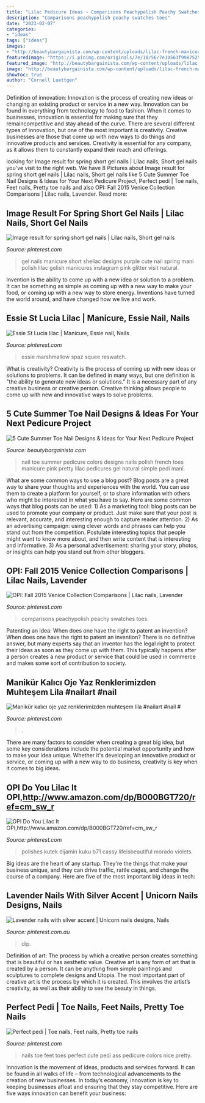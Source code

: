 ```yaml
---
title: "Lilac Pedicure Ideas ~ Comparisons Peachypolish Peachy Swatches Toes"
description: "Comparisons peachypolish peachy swatches toes"
date: "2023-02-07"
categories:
- "ideas"
tags: ["ideas"]
images:
- "http://beautybargainista.com/wp-content/uploads/lilac-french-manicure.png"
featuredImage: "https://i.pinimg.com/originals/7e/10/56/7e10563f9987525cbac0364d956310ac.jpg"
featured_image: "http://beautybargainista.com/wp-content/uploads/lilac-french-manicure.png"
image: "http://beautybargainista.com/wp-content/uploads/lilac-french-manicure.png"
ShowToc: true
author: "Cornell Luettgen"
---
```



Definition of innovation:
Innovation is the process of creating new ideas or changing an existing product or service in a new way. Innovation can be found in everything from technology to food to fashion. When it comes to businesses, innovation is essential for making sure that they remaincompetitive and stay ahead of the curve. There are several different types of innovation, but one of the most important is creativity. Creative businesses are those that come up with new ways to do things and innovative products and services. Creativity is essential for any company, as it allows them to constantly expand their reach and offerings.

	

		
looking for Image result for spring short gel nails | Lilac nails, Short gel nails you've visit to the right web. We have 8 Pictures about Image result for spring short gel nails | Lilac nails, Short gel nails like 5 Cute Summer Toe Nail Designs &amp; Ideas for Your Next Pedicure Project, Perfect pedi | Toe nails, Feet nails, Pretty toe nails and also OPI: Fall 2015 Venice Collection Comparisons | Lilac nails, Lavender. Read more:
		
    
## Image Result For Spring Short Gel Nails | Lilac Nails, Short Gel Nails

<img loading=lazy src="https://i.pinimg.com/736x/fe/1a/c9/fe1ac9a3a6f6acacffaad311c16369ed--gelish-nails-gel-manicures.jpg" onerror="this.onerror=null;this.src='https://tse2.mm.bing.net/th?id=OIP.DCGU3EXAhNID-NlVtEdJdgHaHa&amp;pid=15.1';" alt="Image result for spring short gel nails | Lilac nails, Short gel nails">

_Source: pinterest.com_

>gel nails manicure short shellac designs purple cute nail spring mani polish lilac gelish manicures instagram pink glitter visit natural. 

	

Invention is the ability to come up with a new idea or solution to a problem. It can be something as simple as coming up with a new way to make your food, or coming up with a new way to store energy. Inventions have turned the world around, and have changed how we live and work.

    
## Essie St Lucia Lilac | Manicure, Essie Nail, Nails

<img loading=lazy src="https://i.pinimg.com/1200x/62/14/08/621408366cb70845feb808dc40374132.jpg" onerror="this.onerror=null;this.src='https://tse3.mm.bing.net/th?id=OIP.WVhZpdcxWN-k8eu-jIH_zAEyDL&amp;pid=15.1';" alt="Essie St Lucia lilac | Manicure, Essie nail, Nails">

_Source: pinterest.com_

>essie marshmallow spaz squee reswatch. 

	

What is creativity?
Creativity is the process of coming up with new ideas or solutions to problems. It can be defined in many ways, but one definition is "the ability to generate new ideas or solutions." It is a necessary part of any creative business or creative person. Creative thinking allows people to come up with new and innovative ways to solve problems.

    
## 5 Cute Summer Toe Nail Designs &amp; Ideas For Your Next Pedicure Project

<img loading=lazy src="http://beautybargainista.com/wp-content/uploads/lilac-french-manicure.png" onerror="this.onerror=null;this.src='https://tse3.mm.bing.net/th?id=OIP.SAX0rW1x4FHIXoLwdHEIfAHaE8&amp;pid=15.1';" alt="5 Cute Summer Toe Nail Designs &amp; Ideas for Your Next Pedicure Project">

_Source: beautybargainista.com_

>nail toe summer pedicure colors designs nails polish french toes manicure pink pretty lilac pedicures gel natural simple pedi mani. 

	

What are some common ways to use a blog post?
Blog posts are a great way to share your thoughts and experiences with the world. You can use them to create a platform for yourself, or to share information with others who might be interested in what you have to say. Here are some common ways that blog posts can be used: 1) As a marketing tool: blog posts can be used to promote your company or product. Just make sure that your post is relevant, accurate, and interesting enough to capture reader attention. 2) As an advertising campaign: using clever words and phrases can help you stand out from the competition. Postulate interesting topics that people might want to know more about, and then write content that is interesting and informative. 3) As a personal advertisement: sharing your story, photos, or insights can help you stand out from other bloggers.

    
## OPI: Fall 2015 Venice Collection Comparisons | Lilac Nails, Lavender

<img loading=lazy src="https://i.pinimg.com/originals/5b/e5/e0/5be5e0165be2d2aba9e1009b3a2d8579.jpg" onerror="this.onerror=null;this.src='https://tse1.mm.bing.net/th?id=OIP.qfhHUru0VsufZvT4FWmgVAHaHa&amp;pid=15.1';" alt="OPI: Fall 2015 Venice Collection Comparisons | Lilac nails, Lavender">

_Source: pinterest.com_

>comparisons peachypolish peachy swatches toes. 

	

Patenting an idea: When does one have the right to patent an invention?
When does one have the right to patent an invention? There is no definitive answer, but many experts say that an inventor has the legal right to protect their ideas as soon as they come up with them. This typically happens after a person creates a new product or service that could be used in commerce and makes some sort of contribution to society.

    
## Manikür Kalıcı Oje Yaz Renklerimizden Muhteşem Lila #nailart #nail #

<img loading=lazy src="https://i.pinimg.com/originals/86/81/11/868111be2733f2cfa04468420f50648e.jpg" onerror="this.onerror=null;this.src='https://tse3.mm.bing.net/th?id=OIP.mI1ym292piB3pqul9uQtBAHaJQ&amp;pid=15.1';" alt="Manikür kalıcı oje yaz renklerimizden muhteşem lila #nailart #nail #">

_Source: pinterest.com_

>. 

	

There are many factors to consider when creating a great big idea, but some key considerations include the potential market opportunity and how to make your idea unique. Whether it's developing an innovative product or service, or coming up with a new way to do business, creativity is key when it comes to big ideas.

    
## OPI Do You Lilac It OPI,http://www.amazon.com/dp/B000BGT720/ref=cm_sw_r

<img loading=lazy src="https://i.pinimg.com/originals/41/5b/ab/415bab59079e444f34eb7b4f45458f11.jpg" onerror="this.onerror=null;this.src='https://tse1.mm.bing.net/th?id=OIP.-SzMaPi2w8usxTKBQeE2TgAAAA&amp;pid=15.1';" alt="OPI Do You Lilac It OPI,http://www.amazon.com/dp/B000BGT720/ref=cm_sw_r">

_Source: pinterest.com_

>polishes kutek dijamin kuku b71 cassy lifeisbeautiful morado violets. 

	

Big ideas are the heart of any startup. They're the things that make your business unique, and they can drive traffic, rattle cages, and change the course of a company. Here are five of the most important big ideas in tech: 

    
## Lavender Nails With Silver Accent | Unicorn Nails Designs, Nails

<img loading=lazy src="https://i.pinimg.com/originals/7e/10/56/7e10563f9987525cbac0364d956310ac.jpg" onerror="this.onerror=null;this.src='https://tse3.mm.bing.net/th?id=OIP.1yFYiLILldMWOKlNnUaIDAHaNm&amp;pid=15.1';" alt="Lavender nails with silver accent | Unicorn nails designs, Nails">

_Source: pinterest.com.au_

>dip. 

	

Definition of art: The process by which a creative person creates something that is beautiful or has aesthetic value.
Creative art is any form of art that is created by a person. It can be anything from simple paintings and sculptures to complete designs and Utopia. The most important part of creative art is the process by which it is created. This involves the artist’s creativity, as well as their ability to see the beauty in things.

    
## Perfect Pedi | Toe Nails, Feet Nails, Pretty Toe Nails

<img loading=lazy src="https://i.pinimg.com/736x/b0/4a/d4/b04ad406e52cdc41ac21a8cea6906492.jpg" onerror="this.onerror=null;this.src='https://tse1.mm.bing.net/th?id=OIP.5zyPCcKeegaEOsIywnQhbAHaHa&amp;pid=15.1';" alt="Perfect pedi | Toe nails, Feet nails, Pretty toe nails">

_Source: pinterest.com_

>nails toe feet toes perfect cute pedi ass pedicure colors nice pretty. 

	

Innovation is the movement of ideas, products and services forward. It can be found in all walks of life – from technological advancements to the creation of new businesses. In today’s economy, innovation is key to keeping businesses afloat and ensuring that they stay competitive. Here are five ways innovation can benefit your business: 

